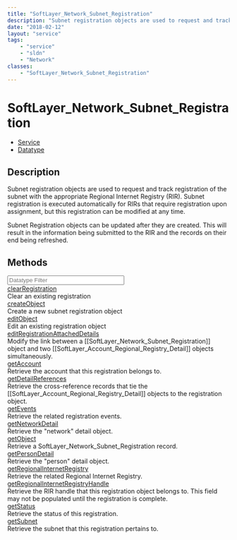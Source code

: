 ```yaml
---
title: "SoftLayer_Network_Subnet_Registration"
description: "Subnet registration objects are used to request and track registration of the subnet with the appropriate Regional Inter... "
date: "2018-02-12"
layout: "service"
tags:
    - "service"
    - "sldn"
    - "Network"
classes:
    - "SoftLayer_Network_Subnet_Registration"
---
```

# SoftLayer_Network_Subnet_Registration
<div id='service-datatype'>
    <ul id='sldn-reference-tabs'>
    <li id='service'> <a href='/reference/services/SoftLayer_Network_Subnet_Registration' >Service</a></li>    <li id='datatype'> <a href='/reference/datatypes/SoftLayer_Network_Subnet_Registration' >Datatype</a></li>
    </ul>
</div>

## Description
Subnet registration objects are used to request and track registration of the subnet with the appropriate Regional Internet Registry (RIR). Subnet registration is executed automatically for RIRs that require registration upon assignment, but this registration can be modified at any time. 

Subnet Registration objects can be updated after they are created. This will result in the information being submitted to the RIR and the records on their end being refreshed. 
        
        
<div id="properties" class="content">
    <h2>Methods</h2>
    <div class="view-filters">
        <div class="clearfix">
            <div class="search-input-box">
                <input placeholder="Datatype Filter" onkeyup="titleSearch(inputId='edit-combine', divId='method-div', elementClass='method-row')" 
                    type="text" id="edit-combine" value="" size="30" maxlength="128" class="form-text">
            </div>
        </div>
    </div>
    <div id="method-div">
            <div class="method-row">
                        <span class='view-field-title'><a href='/reference/services/SoftLayer_Network_Subnet_Registration/clearRegistration'> clearRegistration</a> </span>
            <div class='views-field-body'>Clear an existing registration</div>
        </div>
            <div class="method-row">
                        <span class='view-field-title'><a href='/reference/services/SoftLayer_Network_Subnet_Registration/createObject'> createObject</a> </span>
            <div class='views-field-body'>Create a new subnet registration object</div>
        </div>
            <div class="method-row">
                        <span class='view-field-title'><a href='/reference/services/SoftLayer_Network_Subnet_Registration/editObject'> editObject</a> </span>
            <div class='views-field-body'>Edit an existing registration object</div>
        </div>
            <div class="method-row">
                        <span class='view-field-title'><a href='/reference/services/SoftLayer_Network_Subnet_Registration/editRegistrationAttachedDetails'> editRegistrationAttachedDetails</a> </span>
            <div class='views-field-body'>Modify the link between a [[SoftLayer_Network_Subnet_Registration]] object and two [[SoftLayer_Account_Regional_Registry_Detail]] objects simultaneously. </div>
        </div>
            <div class="method-row">
                        <span class='view-field-title'><a href='/reference/services/SoftLayer_Network_Subnet_Registration/getAccount'> getAccount</a> </span>
            <div class='views-field-body'>Retrieve the account that this registration belongs to.</div>
        </div>
            <div class="method-row">
                        <span class='view-field-title'><a href='/reference/services/SoftLayer_Network_Subnet_Registration/getDetailReferences'> getDetailReferences</a> </span>
            <div class='views-field-body'>Retrieve the cross-reference records that tie the [[SoftLayer_Account_Regional_Registry_Detail]] objects to the registration object.</div>
        </div>
            <div class="method-row">
                        <span class='view-field-title'><a href='/reference/services/SoftLayer_Network_Subnet_Registration/getEvents'> getEvents</a> </span>
            <div class='views-field-body'>Retrieve the related registration events.</div>
        </div>
            <div class="method-row">
                        <span class='view-field-title'><a href='/reference/services/SoftLayer_Network_Subnet_Registration/getNetworkDetail'> getNetworkDetail</a> </span>
            <div class='views-field-body'>Retrieve the "network" detail object.</div>
        </div>
            <div class="method-row">
                        <span class='view-field-title'><a href='/reference/services/SoftLayer_Network_Subnet_Registration/getObject'> getObject</a> </span>
            <div class='views-field-body'>Retrieve a SoftLayer_Network_Subnet_Registration record.</div>
        </div>
            <div class="method-row">
                        <span class='view-field-title'><a href='/reference/services/SoftLayer_Network_Subnet_Registration/getPersonDetail'> getPersonDetail</a> </span>
            <div class='views-field-body'>Retrieve the "person" detail object.</div>
        </div>
            <div class="method-row">
                        <span class='view-field-title'><a href='/reference/services/SoftLayer_Network_Subnet_Registration/getRegionalInternetRegistry'> getRegionalInternetRegistry</a> </span>
            <div class='views-field-body'>Retrieve the related Regional Internet Registry.</div>
        </div>
            <div class="method-row">
                        <span class='view-field-title'><a href='/reference/services/SoftLayer_Network_Subnet_Registration/getRegionalInternetRegistryHandle'> getRegionalInternetRegistryHandle</a> </span>
            <div class='views-field-body'>Retrieve the RIR handle that this registration object belongs to. This field may not be populated until the registration is complete.</div>
        </div>
            <div class="method-row">
                        <span class='view-field-title'><a href='/reference/services/SoftLayer_Network_Subnet_Registration/getStatus'> getStatus</a> </span>
            <div class='views-field-body'>Retrieve the status of this registration.</div>
        </div>
            <div class="method-row">
                        <span class='view-field-title'><a href='/reference/services/SoftLayer_Network_Subnet_Registration/getSubnet'> getSubnet</a> </span>
            <div class='views-field-body'>Retrieve the subnet that this registration pertains to.</div>
        </div>
        </div>
</div>

